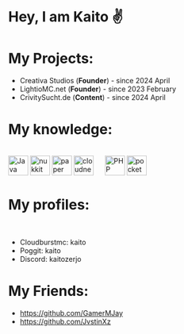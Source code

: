 <h1 align>Hey, I am Kaito ✌</h1>

###

# My Projects:

- Creativa Studios (**Founder**) - since 2024 April
- LightioMC.net (**Founder**) - since 2023 February
- CrivitySucht.de (**Content**) - since 2024 April

<h1 align> My knowledge: </h1>
<br clear="both">

<div align>
  
<img src="https://cdn.jsdelivr.net/gh/devicons/devicon/icons/java/java-original.svg" height="40" alt="Java" />
<img src="https://avatars.githubusercontent.com/u/12780190?s=200&v=4" height="40" alt="nukkit" />
<img src="https://papermc.io/assets/logo/256x.png" height="40" alt="paper" />
<img src="https://avatars.githubusercontent.com/u/39465435?s=200&v=4" height="40" alt="cloudnet"/>
<img width="15" />
<img src="https://cdn.jsdelivr.net/gh/devicons/devicon/icons/php/php-original.svg" height="40" alt="PHP logo" />
<img src="https://avatars.githubusercontent.com/u/22548559?s=200&v=4" height="40" alt="pocketmine" />


</div>

###
<h1 align> My profiles: </h1>
<br clear="both">

- Cloudburstmc: kaito
- Poggit: kaito
- Discord: kaitozerjo

###


# My Friends:
- https://github.com/GamerMJay
- https://github.com/JvstinXz
